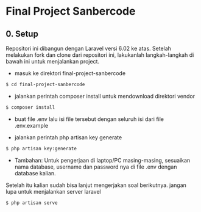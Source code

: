 # Final Project Sanbercode 

## 0. Setup
Repositori ini dibangun dengan Laravel versi 6.02 ke atas. Setelah melakukan fork dan clone dari repositori ini, lakukanlah langkah-langkah di bawah ini untuk menjalankan project. 

* masuk ke direktori final-project-sanbercode
```bash
$ cd final-project-sanbercode
```
* jalankan perintah composer install untuk mendownload direktori vendor
```bash
$ composer install
```
* buat file .env lalu isi file tersebut dengan seluruh isi dari file .env.example

* jalankan perintah php artisan key generate
```bash
$ php artisan key:generate
```
* Tambahan: Untuk pengerjaan di laptop/PC masing-masing, sesuaikan nama database, username dan password nya di file .env dengan database kalian. 

Setelah itu kalian sudah bisa lanjut mengerjakan soal berikutnya. jangan lupa untuk menjalankan server laravel
```bash
$ php artisan serve
```